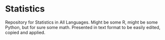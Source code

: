 # Statistics
Repository for Statistics in All Languages.
Might be some R, might be some Python, but for sure some math. Presented in text format to be easily edited, copied and applied. 
